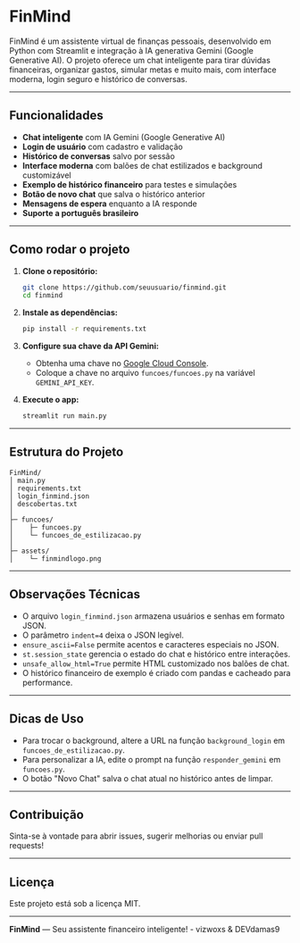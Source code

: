 # FinMind

FinMind é um assistente virtual de finanças pessoais, desenvolvido em Python com Streamlit e integração à IA generativa Gemini (Google Generative AI). O projeto oferece um chat inteligente para tirar dúvidas financeiras, organizar gastos, simular metas e muito mais, com interface moderna, login seguro e histórico de conversas.

---

## Funcionalidades

- **Chat inteligente** com IA Gemini (Google Generative AI)
- **Login de usuário** com cadastro e validação
- **Histórico de conversas** salvo por sessão
- **Interface moderna** com balões de chat estilizados e background customizável
- **Exemplo de histórico financeiro** para testes e simulações
- **Botão de novo chat** que salva o histórico anterior
- **Mensagens de espera** enquanto a IA responde
- **Suporte a português brasileiro**

---

## Como rodar o projeto

1. **Clone o repositório:**
   ```bash
   git clone https://github.com/seuusuario/finmind.git
   cd finmind
   ```

2. **Instale as dependências:**
   ```bash
   pip install -r requirements.txt
   ```

3. **Configure sua chave da API Gemini:**
   - Obtenha uma chave no [Google Cloud Console](https://aistudio.google.com/app/apikey).
   - Coloque a chave no arquivo `funcoes/funcoes.py` na variável `GEMINI_API_KEY`.

4. **Execute o app:**
   ```bash
   streamlit run main.py
   ```

---

## Estrutura do Projeto

```
FinMind/
│ main.py
│ requirements.txt
│ login_finmind.json
│ descobertas.txt
│
├─ funcoes/
│    ├─ funcoes.py
│    └─ funcoes_de_estilizacao.py
│
├─ assets/
│    └─ finmindlogo.png
```

---

## Observações Técnicas

- O arquivo `login_finmind.json` armazena usuários e senhas em formato JSON.
- O parâmetro `indent=4` deixa o JSON legível.
- `ensure_ascii=False` permite acentos e caracteres especiais no JSON.
- `st.session_state` gerencia o estado do chat e histórico entre interações.
- `unsafe_allow_html=True` permite HTML customizado nos balões de chat.
- O histórico financeiro de exemplo é criado com pandas e cacheado para performance.

---

##  Dicas de Uso

- Para trocar o background, altere a URL na função `background_login` em `funcoes_de_estilizacao.py`.
- Para personalizar a IA, edite o prompt na função `responder_gemini` em `funcoes.py`.
- O botão "Novo Chat" salva o chat atual no histórico antes de limpar.

---

## Contribuição

Sinta-se à vontade para abrir issues, sugerir melhorias ou enviar pull requests!

---

## Licença

Este projeto está sob a licença MIT.

---

**FinMind** — Seu assistente financeiro inteligente! - vizwoxs & DEVdamas9
